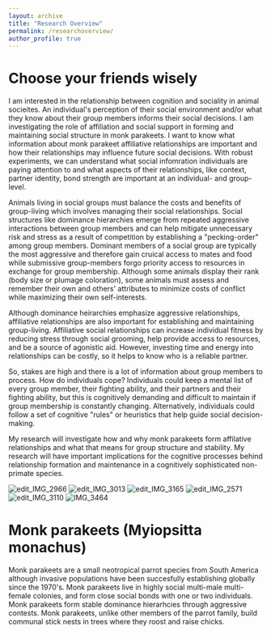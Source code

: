 ```yaml
---
layout: archive
title: "Research Overview"
permalink: /researchoverview/
author_profile: true
---
```


Choose your friends wisely
======
I am interested in the relationship between cognition and sociality in animal socieites. An individual's perception of their social environment and/or what they know about their group members informs their social decisions. I am investigating the role of affiliation and social support in forming and maintaining social structure in monk parakeets. I want to know what information about monk parakeet affiliative relationships are important and how their relationships may influence future social decisions. With robust experiments, we can understand what social infomration individuals are paying attention to and what aspects of their relationships, like context, partner identity, bond strength are important at an individual- and group-level. 

Animals living in social groups must balance the costs and benefits of group-living which involves managing their social relationships. Social structures like dominance hierarchies emerge from repeated aggressive interactions between group members and can help mitigate unnecessary risk and stress as a result of competition by establishing a "pecking-order" among group members. Dominant members of a social group are typically the most aggressive and therefore gain cruical access to mates and food while submissive group-members forgo priority access to resources in exchange for group membership. Although some animals display their rank (body size or plumage coloration), some animals must assess and remember their own and others' attributes to minimize costs of conflict while maximizing their own self-interests. 

Although dominance heirarchies emphasize aggressive relationships, affiliative relationships are also important for establishing and maintaining group-living. Affiliative social relationships can increase individual fitness by reducing stress through social grooming, help provide access to resources, and be a source of agonistic aid. However, investing time and energy into relationships can be costly, so it helps to know who is a reliable partner.

So, stakes are high and there is a lot of information about group members to process. How do individuals cope? Individuals could keep a mental list of every group member, their fighting ability, and their partners and their fighting ability, but this is cognitively demanding and difficult to maintain if group membership is constantly changing. Alternatively, individuals could follow a set of cognitive "rules" or heuristics that help guide social decision-making. 

My research will investigate how and why monk parakeets form affilative relationships and what that means for group structure and stability. My research will have important implications for the cognitive processes behind relationship formation and maintenance in a cognitively sophisticated non-primate species.
     
![edit_IMG_2966](https://user-images.githubusercontent.com/78130420/129975852-8962b1a1-cac2-4725-8049-2f1131b95848.jpg)                         ![edit_IMG_3013](https://user-images.githubusercontent.com/78130420/129975874-e7c6a351-4790-42ef-83f4-e52525efb855.jpg)                         ![edit_IMG_3165](https://user-images.githubusercontent.com/78130420/129975895-3a7b557f-ab73-4f83-99c5-d185ad976a0f.jpg)                         ![edit_IMG_2571](https://user-images.githubusercontent.com/78130420/129977732-6cc0331c-30bf-446a-a6a5-dff4437c2f82.jpg)                         ![edit_IMG_3110](https://user-images.githubusercontent.com/78130420/129977917-d3181688-8f60-48c3-ab7b-c13c1ebcaf52.jpg)                         ![IMG_3464](https://user-images.githubusercontent.com/78130420/129978311-71945680-3c40-497e-b07d-9c8ed8daf438.jpg)

Monk parakeets (Myiopsitta monachus)
======
Monk parakeets are a small neotropical parrot species from South America although invasive populations have been succesfully establishing globally since the 1970's. Monk parakeets live in highly social multi-male multi-female colonies, and form close social bonds with one or two individuals. Monk parakeets form stable dominance hierarhcies through aggressive contests. Monk parakeets, unlike other members of the parrot family, build communal stick nests in trees where they roost and raise chicks.
